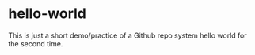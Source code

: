 # hello-world
This is just a short demo/practice of a Github repo system
hello world for the second time.

